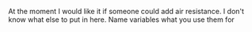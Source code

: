 At the moment I would like it if someone could add air resistance.
I don't know what else to put in here. 
Name variables what you use them for
